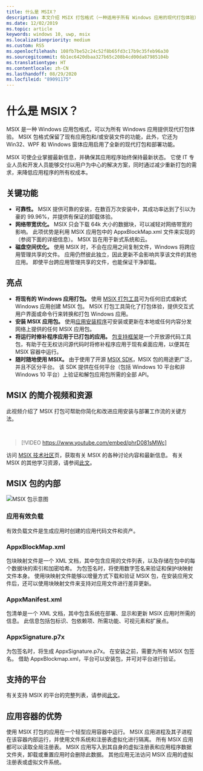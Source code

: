 ```yaml
---
title: 什么是 MSIX？
description: 本文介绍 MSIX 打包格式（一种适用于所有 Windows 应用的现代打包体验）的基础知识。
ms.date: 12/02/2019
ms.topic: article
keywords: windows 10, uwp, msix
ms.localizationpriority: medium
ms.custom: RS5
ms.openlocfilehash: 108fb7be52c24c52f8b65fd3c17b9c35feb96a30
ms.sourcegitcommit: 6b1ec6420dbaa327b65c208b4cd00da87985104b
ms.translationtype: HT
ms.contentlocale: zh-CN
ms.lasthandoff: 08/29/2020
ms.locfileid: "89091175"
---
```

# <a name="what-is-msix"></a>什么是 MSIX？

MSIX 是一种 Windows 应用包格式，可以为所有 Windows 应用提供现代打包体验。 MSIX 包格式保留了现有应用包和/或安装文件的功能，此外，它还为 Win32、WPF 和 Windows 窗体应用启用了全新的现代打包和部署功能。

MSIX 可使企业掌握最新信息，并确保其应用程序始终保持最新状态。 它使 IT 专业人员和开发人员能够交付以用户为中心的解决方案，同时通过减少重新打包的需求，来降低应用程序的所有权成本。

## <a name="key-features"></a>关键功能

* **可靠性。** MSIX 提供可靠的安装，在数百万次安装中，其成功率达到了引以为豪的 99.96%，并提供有保证的卸载体验。
* **网络带宽优化。** MSIX 只会下载 64k 大小的数据块，可以减轻对网络带宽的影响。 此项优势是利用 MSIX 应用包中的 AppxBlockMap.xml 文件来实现的（参阅下面的详细信息）。 MSIX 旨在用于新式系统和云。
* **磁盘空间优化。** 使用 MSIX 时，不会在应用之间复制文件，Windows 将跨应用管理共享的文件。 应用仍然彼此独立，因此更新不会影响共享该文件的其他应用。 即使平台跨应用管理共享的文件，也能保证干净卸载。

## <a name="highlights"></a>亮点

* **将现有的 Windows 应用打包。** 使用 [MSIX 打包工具](./packaging-tool/tool-overview.md)可为任何旧式或新式 Windows 应用创建 MSIX 包。 MSIX 打包工具简化了打包体验，提供交互式用户界面或命令行来转换和打包 Windows 应用。
* **安装 MSIX 应用包。** 使用[应用安装程序](app-installer/app-installer-root.md)可安装或更新在本地或任何内容分发网络上提供的任何 MSIX 应用包。
* **将运行时修补程序应用于已打包的应用。** [包支持框架](psf/package-support-framework-overview.md)是一个开放源代码工具包，有助于在无权访问源代码时将修补程序应用于现有桌面应用，以便其在 MSIX 容器中运行。
* **随时随地使用 MSIX。** 由于使用了开源 [MSIX SDK](msix-sdk/sdk-overview.md)，MSIX 包的用途更广泛，并且不区分平台。 该 SDK 提供在任何平台（包括 Windows 10 平台和非 Windows 10 平台）上验证和解包应用包所需的全部 API。

## <a name="introduction-video-to-msix-and-resources"></a>MSIX 的简介视频和资源

此视频介绍了 MSIX 打包可帮助你简化和改进应用安装与部署工作流的关键方法。

<br/>

> [!VIDEO https://www.youtube.com/embed/phrD081sMWc]

访问 [MSIX 技术社区](https://aka.ms/msixcommunity)页，获取有关 MSIX 的各种讨论内容和最新信息。 有关 MSIX 的其他学习资源，请参阅[此文](resources.md)。

## <a name="inside-an-msix-package"></a>MSIX 包的内部

![MSIX 包示意图](package/images/msixpackage.png)

### <a name="app-payload"></a>应用有效负载

有效负载文件是生成应用时创建的应用代码文件和资产。

### <a name="appxblockmapxml"></a>AppxBlockMap.xml

包块映射文件是一个 XML 文档，其中包含应用的文件列表，以及存储在包中的每个数据块的索引和加密哈希。 为包签名时，将使用数字签名来验证和保护块映射文件本身。 使用块映射文件能够以增量方式下载和验证 MSIX 包，在安装应用文件后，还可以使用块映射文件来支持对应用文件进行差异更新。

### <a name="appxmanifestxml"></a>AppxManifest.xml

包清单是一个 XML 文档，其中包含系统在部署、显示和更新 MSIX 应用时所需的信息。 此信息包括包标识、包依赖项、所需功能、可视元素和扩展点。

### <a name="appxsignaturep7x"></a>AppxSignature.p7x

为包签名时，将生成 AppxSignature.p7x。 在安装之前，需要为所有 MSIX 包签名。 借助 AppxBlockmap.xml，平台可以安装包，并可对平台进行验证。

## <a name="supported-platforms"></a>支持的平台

有关支持 MSIX 的平台的完整列表，请参阅[此文](supported-platforms.md)。

## <a name="benefits-of-app-containers"></a>应用容器的优势

使用 MSIX 打包的应用在一个轻型应用容器中运行。 MSIX 应用进程及其子进程在该容器内部运行，并使用文件系统和注册表虚拟化进行隔离。 所有 MSIX 应用都可以读取全局注册表。 MSIX 应用写入到其自身的虚拟注册表和应用程序数据文件夹，卸载或重置应用时会删除此数据。 其他应用无法访问 MSIX 应用的虚拟注册表或虚拟文件系统。
